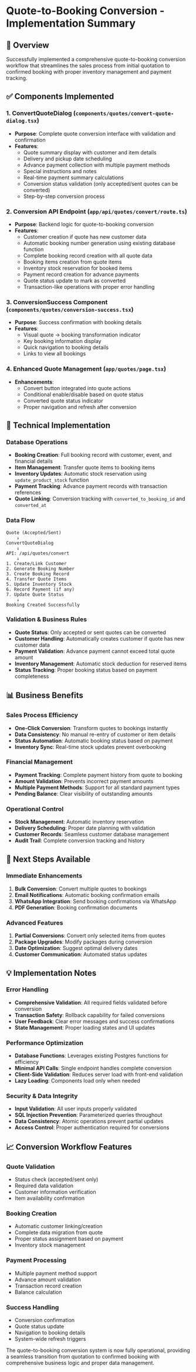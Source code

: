 # Quote-to-Booking Conversion - Implementation Summary

## 🎯 Overview
Successfully implemented a comprehensive quote-to-booking conversion workflow that streamlines the sales process from initial quotation to confirmed booking with proper inventory management and payment tracking.

## ✅ Components Implemented

### 1. ConvertQuoteDialog (`components/quotes/convert-quote-dialog.tsx`)
- **Purpose**: Complete quote conversion interface with validation and confirmation
- **Features**:
  - Quote summary display with customer and item details
  - Delivery and pickup date scheduling
  - Advance payment collection with multiple payment methods
  - Special instructions and notes
  - Real-time payment summary calculations
  - Conversion status validation (only accepted/sent quotes can be converted)
  - Step-by-step conversion process

### 2. Conversion API Endpoint (`app/api/quotes/convert/route.ts`)
- **Purpose**: Backend logic for quote-to-booking conversion
- **Features**:
  - Customer creation if quote has new customer data
  - Automatic booking number generation using existing database function
  - Complete booking record creation with all quote data
  - Booking items creation from quote items
  - Inventory stock reservation for booked items
  - Payment record creation for advance payments
  - Quote status update to mark as converted
  - Transaction-like operations with proper error handling

### 3. ConversionSuccess Component (`components/quotes/conversion-success.tsx`)
- **Purpose**: Success confirmation with booking details
- **Features**:
  - Visual quote → booking transformation indicator
  - Key booking information display
  - Quick navigation to booking details
  - Links to view all bookings

### 4. Enhanced Quote Management (`app/quotes/page.tsx`)
- **Enhancements**:
  - Convert button integrated into quote actions
  - Conditional enable/disable based on quote status
  - Converted quote status indicator
  - Proper navigation and refresh after conversion

## 🔧 Technical Implementation

### Database Operations
- **Booking Creation**: Full booking record with customer, event, and financial details
- **Item Management**: Transfer quote items to booking items
- **Inventory Updates**: Automatic stock reservation using `update_product_stock` function
- **Payment Tracking**: Advance payment records with transaction references
- **Quote Linking**: Conversion tracking with `converted_to_booking_id` and `converted_at`

### Data Flow
```
Quote (Accepted/Sent) 
    ↓
ConvertQuoteDialog
    ↓
API: /api/quotes/convert
    ↓
1. Create/Link Customer
2. Generate Booking Number
3. Create Booking Record
4. Transfer Quote Items
5. Update Inventory Stock
6. Record Payment (if any)
7. Update Quote Status
    ↓
Booking Created Successfully
```

### Validation & Business Rules
- **Quote Status**: Only accepted or sent quotes can be converted
- **Customer Handling**: Automatically creates customer if quote has new customer data
- **Payment Validation**: Advance payment cannot exceed total quote amount
- **Inventory Management**: Automatic stock deduction for reserved items
- **Status Tracking**: Proper booking status based on payment completeness

## 📊 Business Benefits

### Sales Process Efficiency
- **One-Click Conversion**: Transform quotes to bookings instantly
- **Data Consistency**: No manual re-entry of customer or item details
- **Status Automation**: Automatic booking status based on payment
- **Inventory Sync**: Real-time stock updates prevent overbooking

### Financial Management
- **Payment Tracking**: Complete payment history from quote to booking
- **Amount Validation**: Prevents incorrect payment amounts
- **Multiple Payment Methods**: Support for all standard payment types
- **Pending Balance**: Clear visibility of outstanding amounts

### Operational Control
- **Stock Management**: Automatic inventory reservation
- **Delivery Scheduling**: Proper date planning with validation
- **Customer Records**: Seamless customer database management
- **Audit Trail**: Complete conversion tracking and history

## 🚀 Next Steps Available

### Immediate Enhancements
1. **Bulk Conversion**: Convert multiple quotes to bookings
2. **Email Notifications**: Automatic booking confirmation emails
3. **WhatsApp Integration**: Send booking confirmations via WhatsApp
4. **PDF Generation**: Booking confirmation documents

### Advanced Features
1. **Partial Conversions**: Convert only selected items from quotes
2. **Package Upgrades**: Modify packages during conversion
3. **Date Optimization**: Suggest optimal delivery dates
4. **Customer Communication**: Automated status updates

## 💡 Implementation Notes

### Error Handling
- **Comprehensive Validation**: All required fields validated before conversion
- **Transaction Safety**: Rollback capability for failed conversions
- **User Feedback**: Clear error messages and success confirmations
- **State Management**: Proper loading states and UI updates

### Performance Optimization
- **Database Functions**: Leverages existing Postgres functions for efficiency
- **Minimal API Calls**: Single endpoint handles complete conversion
- **Client-Side Validation**: Reduces server load with front-end validation
- **Lazy Loading**: Components load only when needed

### Security & Data Integrity
- **Input Validation**: All user inputs properly validated
- **SQL Injection Prevention**: Parameterized queries throughout
- **Data Consistency**: Atomic operations prevent partial updates
- **Access Control**: Proper authentication required for conversions

## 📈 Conversion Workflow Features

### Quote Validation
- Status check (accepted/sent only)
- Required data validation
- Customer information verification
- Item availability confirmation

### Booking Creation
- Automatic customer linking/creation
- Complete data migration from quote
- Proper status assignment based on payment
- Inventory stock management

### Payment Processing
- Multiple payment method support
- Advance amount validation
- Transaction record creation
- Balance calculation

### Success Handling
- Conversion confirmation
- Quote status update
- Navigation to booking details
- System-wide refresh triggers

The quote-to-booking conversion system is now fully operational, providing a seamless transition from quotation to confirmed booking with comprehensive business logic and proper data management.